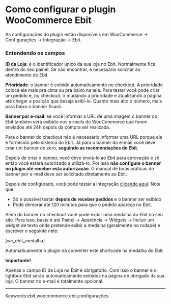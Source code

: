 # Como configurar o plugin WooCommerce Ebit

As configurações do plugin estão disponíveis em WooCommerce -> Configurações -> Integração -> Ebit.

### Entendendo os campos

**ID da Loja**: é o identificador único da sua loja no Ebit. Normalmente fica dentro do seu painel. Se não encontrar, é necessário solicitar ao atendimento do Ebit.

**Prioridade**: o banner é exibido automaticamente no checkout. A prioridade coloca ele mais pra cima ou pra baixo na tela. Para testar você pode criar um pedido e, no checkout, ir mudando a prioridade e atualizando a página até chegar a posição que deseja exibí-lo. Quanto mais alto o número, mais para baixo o banner ficará.  

**Banner por e-mail**: se você informar a URL de uma imagem o banner do Ebit também será exibido nos e-mails do WooCommerce que forem enviados até 24h depois da compra ser realizada.  

Para o banner do checkout não é necessário informar uma URL porque ele é fornecido pelo sistema do Ebit. Já para o banner do e-mail você deve criar um banner do zero, **seguindo as recomendações do Ebit**.

Depois de criar o banner, você deve enviá-lo ao Ebit para aprovação e só então você estará autorizado a utilizá-lo. Por isso **não configure o banner no plugin até receber esta autorização**. O manual de boas práticas do banner por e-mail deve ser solicitado diretamente ao Ebit.

Depois de configurado, você pode testar a integração [clicando aqui](https://www.ebit.com.br/developer/validar-integracao). Note que:

-   Só é possível testar **depois de receber pedidos** e o banner ser exibido
-   Pode demorar até 120 minutos para que o pedido apareça no Ebit.

Além do banner no checkout você pode exibir uma medalha do Ebit no seu site. Para isso, basta ir até Painel -> Aparência -> Widgets -> Incluir um widget de texto onde pretende exibir a medalha (geralmente no rodapé) e escrever o seguinte nele:

\[wc\_ebit\_medalha\]

Automaticamente o plugin irá converter este shortcode na medalha do Ebit.

**Importante!**

Apenas o campo ID da Loja no Ebit é obrigatório. Com isso o banner e o lightbox Ebit serão automaticamente exibidos na página de obrigado da sua loja. O banner no e-mail é totalmente opcional.

___

Keywords:ebit,woocommerce ebit,configurações